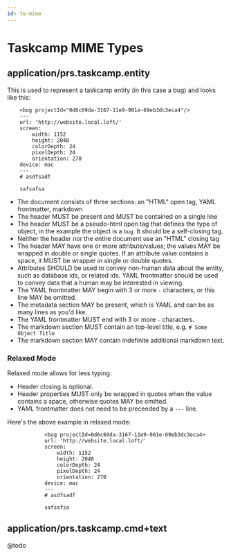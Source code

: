 ```yaml
---
id: te-mime
---
```

# Taskcamp MIME Types

## application/prs.taskcamp.entity

This is used to represent a taskcamp entity (in this case a bug) and looks like this:

        <bug projectId="0d6c69da-3167-11e9-901e-69eb3dc3eca4"/>
        ---
        url: 'http://website.local.loft/'
        screen:
            width: 1152
            height: 2048
            colorDepth: 24
            pixelDepth: 24
            orientation: 270
        device: mac
        ---
        # asdfsadf
        
        safsafsa

* The document consists  of three sections: an "HTML" open tag, YAML frontmatter, markdown
* The header MUST be present and MUST be contained on a single line
* The header MUST be a pseudo-html open tag that defines the type of object, in the example the object is a `bug`.  It should be a self-closing tag.
* Neither the header nor the entire document use an "HTML" closing tag
* The header MAY have one or more attribute/values; the values MAY be wrapped in double or single quotes.  If an attribute value contains a space, it MUST be wrapper in single or double quotes.
* Attributes SHOULD be used to convey non-human data about the entity, such as database ids, or related ids.  YAML frontmatter should be used to convey data that a human may be interested in viewing.
* The YAML frontmatter MAY begin with 3 or more `-` characters, or this line MAY be omitted.
* The metadata section MAY be present, which is YAML and can be as many lines as you'd like.
* The YAML frontmatter MUST end with 3 or more `-` characters.
* The markdown section MUST contain an top-level title, e.g. `# Some Object Title`
* The markdown section MAY contain indefinite additional markdown text.

### Relaxed Mode

Relaxed mode allows for less typing.

* Header closing is optional.
* Header properties MUST only be wrapped in quotes when the value contains a space, otherwise quotes MAY be omitted.
* YAML frontmatter does not need to be preceeded by a `---` line.

Here's the above example in relaxed mode:

                <bug projectId=0d6c69da-3167-11e9-901e-69eb3dc3eca4>
                url: 'http://website.local.loft/'
                screen:
                    width: 1152
                    height: 2048
                    colorDepth: 24
                    pixelDepth: 24
                    orientation: 270
                device: mac
                ---
                # asdfsadf
                
                safsafsa

## application/prs.taskcamp.cmd+text

@todo
